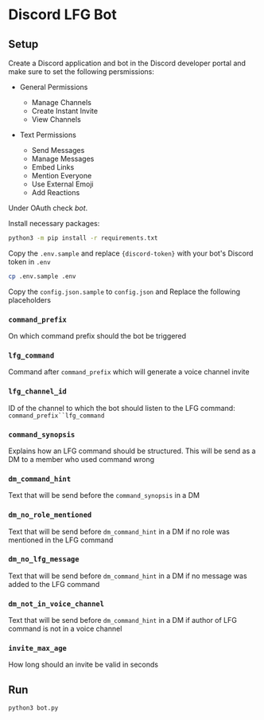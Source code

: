 # Discord LFG Bot
## Setup

Create a Discord application and bot in the Discord developer portal and make sure to set the following persmissions:

 * General Permissions
    * Manage Channels
    * Create Instant Invite
    * View Channels

 * Text Permissions
    * Send Messages
    * Manage Messages
    * Embed Links
    * Mention Everyone
    * Use External Emoji
    * Add Reactions

Under OAuth check _bot_.

Install necessary packages:

```bash
python3 -m pip install -r requirements.txt
```

Copy the `.env.sample` and replace `{discord-token}` with your bot's Discord token in `.env`

```bash
cp .env.sample .env
```

Copy the `config.json.sample` to `config.json` and Replace the following placeholders

### `command_prefix`

On which command prefix should the bot be triggered

### `lfg_command`

Command after `command_prefix` which will generate a voice channel invite

### `lfg_channel_id`

ID of the channel to which the bot should listen to the LFG command: `command_prefix``lfg_command`

### `command_synopsis`

Explains how an LFG command should be structured. This will be send as a DM to a member who used command wrong

### `dm_command_hint`

Text that will be send before the `command_synopsis` in a DM

### `dm_no_role_mentioned`

Text that will be send before `dm_command_hint` in a DM if no role was mentioned in the LFG command

### `dm_no_lfg_message`

Text that will be send before `dm_command_hint` in a DM if no message was added to the LFG command 

### `dm_not_in_voice_channel`

Text that will be send before `dm_command_hint` in a DM if author of LFG command is not in a voice channel 

### `invite_max_age`

How long should an invite be valid in seconds


## Run
```bash
python3 bot.py
```
